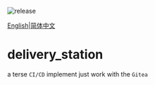 ![release](https://github.com/vincascm/delivery_station/workflows/release/badge.svg)

[English](README.md)|[简体中文](README_CN.md)

# delivery\_station

a terse `CI/CD` implement just work with the `Gitea`
